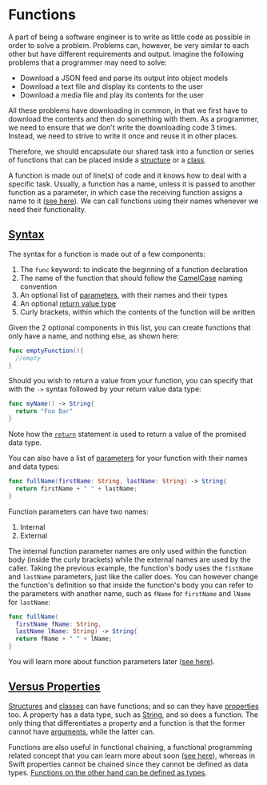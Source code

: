 # Functions

A part of being a software engineer is to write as little code as possible in order to solve a problem. Problems can, however, be very similar to each other but have different requirements and output. Imagine the following problems that a programmer may need to solve:

* Download a JSON feed and parse its output into object models
* Download a text file and display its contents to the user
* Download a media file and play its contents for the user

All these problems have downloading in common, in that we first have to download the contents and then do something with them. As a programmer, we need to ensure that we don't write the downloading code 3 times. Instead, we need to strive to write it once and reuse it in other places.

Therefore, we should encapsulate our shared task into a function or series of functions that can be placed inside a [structure](structures.md) or a [class](classes.md).

A function is made out of line(s) of code and it knows how to deal with a specific task. Usually, a function has a name, unless it is passed to another function as a parameter, in which case the receiving function assigns a name to it ([see here](functions_passed_to_other_functions.md)). We can call functions using their names whenever we need their functionality.

## [Syntax](#syntax)

The syntax for a function is made out of a few components:

1. The `func` keyword: to indicate the beginning of a function declaration
2. The name of the function that should follow the [CamelCase](https://en.wikipedia.org/wiki/CamelCase) naming convention
3. An optional list of [parameters](function_parameters.md), with their names and their types
4. An optional [return value type](function_return_type.md)
5. Curly brackets, within which the contents of the function will be written

Given the 2 optional components in this list, you can create functions that only have a name, and nothing else, as shown here:

```swift
func emptyFunction(){
  //empty
}
```

Should you wish to return a value from your function, you can specify that with the `->` syntax followed by your return value data type:

```swift
func myName() -> String{
  return "Foo Bar"
}
```

Note how the [`return`](function_return_type.md) statement is used to return a value of the promised data type.

You can also have a list of [parameters](function_parameters.md) for your function with their names and data types:

```swift
func fullName(firstName: String, lastName: String) -> String{
  return firstName + " " + lastName;
}
```

Function parameters can have two names:

1. Internal
2. External

The internal function parameter names are only used within the function body (inside the curly brackets) while the external names are used by the caller. Taking the previous example, the function's body uses the `fistName` and `lastName` parameters, just like the caller does. You can however change the function's definition so that inside the function's body you can refer to the parameters with another name, such as `fName` for `firstName` and `lName` for `lastName`:

```swift
func fullName(
  firstName fName: String,
  lastName lName: String) -> String{
  return fName + " " + lName;
}
```

You will learn more about function parameters later ([see here](function_parameters.md)).

## [Versus Properties](#versus-properties)

[Structures](structures.md) and [classes](classes.md) can have functions; and so can they have [properties](properties.md) too. A property has a data type, such as [String](string.md), and so does a function. The only thing that differentiates a property and a function is that the former cannot have [arguments](function_arguments.md), while the latter can.

Functions are also useful in functional chaining, a functional programming related concept that you can learn more about soon ([see here](functional_programming.md)), whereas in Swift properties cannot be chained since they cannot be defined as data types. [Functions on the other hand can be defined as types](functions_defined_as_types.md).
